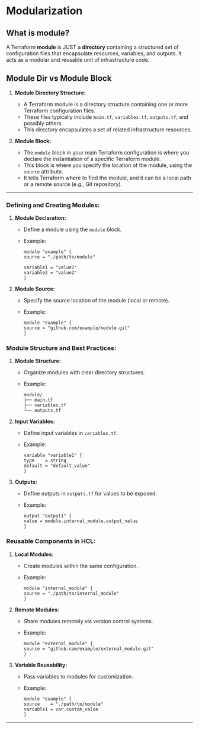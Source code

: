 # Modularization

## What is module?

A Terraform **module** is JUST a **directory** containing a structured set of configuration files that encapsulate resources, variables, and outputs. It acts as a modular and reusable unit of infrastructure code.

## Module Dir vs Module Block

1.  **Module Directory Structure:**

    - A Terraform module is a directory structure containing one or more Terraform configuration files.
    - These files typically include `main.tf`, `variables.tf`, `outputs.tf`, and possibly others.
    - This directory encapsulates a set of related infrastructure resources.

2.  **Module Block:**

    - The `module` block in your main Terraform configuration is where you declare the instantiation of a specific Terraform module.
    - This block is where you specify the location of the module, using the `source` attribute.
    - It tells Terraform where to find the module, and it can be a local path or a remote source (e.g., Git repository).

---

### Defining and Creating Modules:

1.  **Module Declaration:**

    - Define a module using the `module` block.
    - Example:

      ```hcl
      module "example" {
      source = "./path/to/module"

      variable1 = "value1"
      variable2 = "value2"
      }
      ```

2.  **Module Source:**

    - Specify the source location of the module (local or remote).
    - Example:

      ```hcl
      module "example" {
      source = "github.com/example/module.git"
      }
      ```

### Module Structure and Best Practices:

1.  **Module Structure:**

    - Organize modules with clear directory structures.
    - Example:

      ```arduino
      module/
      ├── main.tf
      ├── variables.tf
      └── outputs.tf
      ```

2.  **Input Variables:**

    - Define input variables in `variables.tf`.
    - Example:

      ```hcl
      variable "variable1" {
      type    = string
      default = "default_value"
      }
      ```

3.  **Outputs:**

    - Define outputs in `outputs.tf` for values to be exposed.
    - Example:

      ```hcl
      output "output1" {
      value = module.internal_module.output_value
      }
      ```

### Reusable Components in HCL:

1.  **Local Modules:**

    - Create modules within the same configuration.
    - Example:

      ```hcl
      module "internal_module" {
      source = "./path/to/internal_module"
      }
      ```

2.  **Remote Modules:**

    - Share modules remotely via version control systems.
    - Example:

      ```hcl
      module "external_module" {
      source = "github.com/example/external_module.git"
      }
      ```

3.  **Variable Reusability:**

    - Pass variables to modules for customization.
    - Example:

      ```hcl
      module "example" {
      source    = "./path/to/module"
      variable1 = var.custom_value
      }
      ```

---
